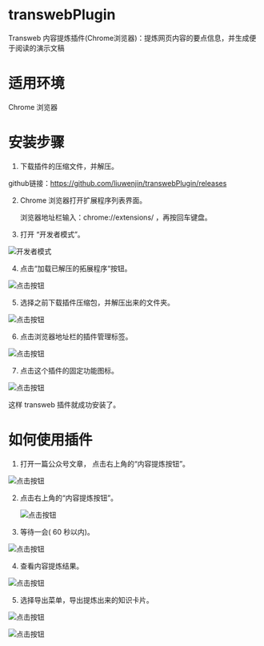 # transwebPlugin
Transweb 内容提炼插件(Chrome浏览器)：提炼网页内容的要点信息，并生成便于阅读的演示文稿

# 适用环境
Chrome 浏览器

# 安装步骤

1. 下载插件的压缩文件，并解压。

  github链接：https://github.com/liuwenjin/transwebPlugin/releases

2. Chrome 浏览器打开扩展程序列表界面。

   浏览器地址栏输入：chrome://extensions/ ，再按回车键盘。

3. 打开 “开发者模式”。

  ![开发者模式](https://transweb-1254183942.cos.ap-beijing.myqcloud.com/images/transwebPlugin/developMode.jpg)

4. 点击“加载已解压的拓展程序“按钮。

  ![点击按钮](https://transweb-1254183942.cos.ap-beijing.myqcloud.com/images/transwebPlugin/clickLoadBtn.png)

5. 选择之前下载插件压缩包，并解压出来的文件夹。

  ![点击按钮](https://transweb-1254183942.cos.ap-beijing.myqcloud.com/images/transwebPlugin/selectFolder.png)

6. 点击浏览器地址栏的插件管理标签。

  ![点击按钮](https://transweb-1254183942.cos.ap-beijing.myqcloud.com/images/transwebPlugin/pluginListMenu.png)


7. 点击这个插件的固定功能图标。 
 
  ![点击按钮](https://transweb-1254183942.cos.ap-beijing.myqcloud.com/images/transwebPlugin/fixedPlugin.png)

这样 transweb 插件就成功安装了。

# 如何使用插件

1. 打开一篇公众号文章， 点击右上角的“内容提炼按钮”。

  ![点击按钮](https://transweb-1254183942.cos.ap-beijing.myqcloud.com/images/transwebPlugin/openWebPage1.png)

2. 点击右上角的“内容提炼按钮”。

   ![点击按钮](https://transweb-1254183942.cos.ap-beijing.myqcloud.com/images/transwebPlugin/openWebPage.png)

3. 等待一会( 60 秒以内)。

  ![点击按钮](https://transweb-1254183942.cos.ap-beijing.myqcloud.com/images/transwebPlugin/transfromingStatus.png)

4. 查看内容提炼结果。

  ![点击按钮](https://transweb-1254183942.cos.ap-beijing.myqcloud.com/images/transwebPlugin/transformResult.png)

5. 选择导出菜单，导出提炼出来的知识卡片。

  ![点击按钮](https://transweb-1254183942.cos.ap-beijing.myqcloud.com/images/transwebPlugin/exportResultCard.png)

  ![点击按钮](https://transweb-1254183942.cos.ap-beijing.myqcloud.com/images/transwebPlugin/exportResultCard1.png)
